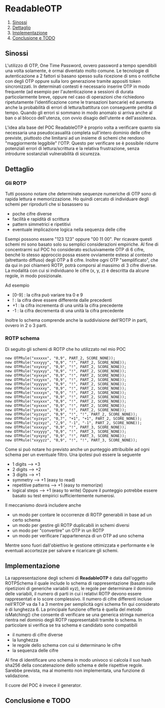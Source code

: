 # ReadableOTP

1. [Sinossi](#Sinossi)
2. [Dettaglio](#Dettaglio)
3. [Implementazione](#Implementazione)
4. [Conclusione e TODO](#Conclusione)

## Sinossi <a name="Sinossi"></a>
L'utilizzo di OTP, One Time Password, ovvero password a tempo spendibili una volta solamente, è ormai diventato molto comune.
Le tecnologie di autenticazione a 2 fattori si basano spesso sulla ricezione di sms o notifiche con degli OTP oppure sulla loro generazione tramite appositi token sincronizzati.
In determinati contesti è necessario inserire OTP in modo frequente (ad esempio per l'autenticazione a sessioni di durata particolarmente breve, oppure nel caso di operazioni che richiedono ripetutamente l'identificazione
come le transazioni bancarie) ed aumenta anche la probabilità di errori di lettura/battitura con conseguente perdita di tempo.
Quando gli errori si sommano in modo anomalo si arriva anche al ban o al blocco dell'utenza, con ovvio disagio dell'utente e dell'assistenza.

L'idea alla base del POC ReadableOTP è proprio volta a verificare quanto sia necessaria una pseudocasualità completa sull'intero dominio delle cifre previste, piuttosto che limitarsi ad un insieme di schemi che rendono 
"maggiormente leggibile" l'OTP. Questo per verificare se è possibile ridurre potenziali errori di lettura/scrittura e la relativa frustrazione, senza introdurre sostanziali vulnerabilità di sicurezza.

## Dettaglio <a name="Dettaglio"></a>

### Gli ROTP
Tutti possono notare che determinate sequenze numeriche di OTP sono di rapida lettura e memorizzazione. Ho quindi cercato di individuare degli schemi per riprodurli che si basassero su
- poche cifre diverse 
- facilità e rapidità di scrittura
- pattern simmetrici e ripetitivi
- eventuale implicazione logica nella sequenza delle cifre
  
Esempi possono essere "123 123" oppure "00 11 00". Per ricavare questi schemi mi sono basato solo su semplici considerazioni empiriche.
Al fine di concentrarmi sul POC ho considerato esclusivamente OTP di 6 cifre, benché lo stesso approccio possa essere ovviamente esteso al contesto (altrettanto diffuso) degli OTP a 8 cifre.
Inoltre ogni OTP "semplificato", che da qui in poi chiamerò ROTP, potrà comporsi al massimo di 3 cifre diverse. 
La modalità con cui si individuano le cifre (x, y, z) è descritta da alcune regole, in modo posizionale.

Ad esempio
- [0-9] : la cifra può variare tra 0 e 9
- ! : la cifra deve essere differente dalle precedenti
- +1 : la cifra incrementa di una unità la cifra precedente
- -1 : la cifra decrementa di una unità la cifra precedente

Inoltre lo schema comprende anche la suddivisione dell'ROTP in parti, ovvero in 2 o 3 parti.

### ROTP schema
Di seguito gli schemi di ROTP che ho utilizzato nel mio POC

```
new OTPRule("xxxxxx", "0,9", PART_2, SCORE_NONE));
new OTPRule("xxxyyy", "0,9", "!", PART_2, SCORE_NONE));
new OTPRule("xxyxxy", "0,9", "!", PART_2, SCORE_NONE));
new OTPRule("xyyxyy", "0,9", "!", PART_2, SCORE_NONE));
new OTPRule("xyxxyx", "0,9", "!", PART_2, SCORE_NONE));
new OTPRule("xxyyxx", "0,9", "!", PART_2, SCORE_NONE));
new OTPRule("xyyyyx", "0,9", "!", PART_2, SCORE_NONE));
new OTPRule("xxxxxy", "0,9", "!", PART_2, SCORE_NONE));
new OTPRule("xxxxyx", "0,9", "!", PART_2, SCORE_NONE));
new OTPRule("xxxyxx", "0,9", "!", PART_2, SCORE_NONE));
new OTPRule("xxyxxx", "0,9", "!", PART_2, SCORE_NONE));
new OTPRule("xyxxxx", "0,9", "!", PART_2, SCORE_NONE));
new OTPRule("yxxxxx", "0,9", "!", PART_2, SCORE_NONE));
new OTPRule("xyzxyz", "0,9", "!", "!", PART_2, SCORE_NONE));
new OTPRule("xyzxyz", "0,7", "+1", "+1", PART_2, SCORE_NONE));
new OTPRule("xyzxyz", "2,9", "-1", "-1", PART_2, SCORE_NONE));
new OTPRule("xxxxyy", "0,9", "!", PART_3, SCORE_NONE));
new OTPRule("xxyyyy", "0,9", "!", PART_3, SCORE_NONE));
new OTPRule("xyxyxy", "0,9", "!", PART_3, SCORE_NONE));
new OTPRule("xxyyzz", "0,9", "!", "!", PART_3, SCORE_NONE));
```
Come si può notare ho previsto anche un punteggio attribuibile ad ogni schema per un eventuale filtro.
Una ipotesi può essere la seguente
- 1 digits --> +3
- 2 digits --> +2
- 3 digits --> +1
- symmetry --> +1 (easy to read)
- repetitive patterns --> +1 (easy to memorize)
- logical steps --> +1 (easy to write)
Oppure il punteggio potrebbe essere basato su test empirici sufficientemente numerosi.

Il meccanismo dovrà includere anche 
- un modo per contare le occorrenze di ROTP generabili in base ad un certo schema
- un modo per gestire gli ROTP duplicabili in schemi diversi
- un modo per "convertire" un OTP in un ROTP
- un modo per verificare l'appartenenza di un OTP ad uno schema

Mentre sono fuori dall'obiettivo le gestione ottimizzata e performante e le eventuali accortezze per salvare e ricaricare gli schemi.

## Implementazione <a name="Implementazione"></a>
La rappresentazione degli schemi di <b>ReadableOTP</b> è data dall'oggetto ROTPSchema il quale include lo schema di rappresentazione
(basato sulle ripetizioni di generiche variabili xyz), le regole per determinare il dominio delle variabili, il numero di parti in cui i relativi ROTP
devono essere rappresentati e lo score complessivo.
Il numero di cifre differenti incluse nell'RTOP va da 1 a 3 mentre per semplicità ogni schema fin qui considerato è di lunghezza 6. 
La principale funzione offerta è quella del metodo isMatching() che consente di verificare se una generica stringa numerica rientra nel dominio degli ROTP rappresentabili tramite lo schema.
In particolare si verifica se tra schema e candidato sono compatibili
- il numero di cifre diverse 
- la lunghezza 
- le regole dello schema con cui si determinano le cifre
- la sequenza delle cifre

Al fine di identificare uno schema in modo univoco si calcola il suo hash sha256 della concatenazione dello schema e delle rispettive regole.
Sarebbe prevista, ma al momento non implementata, una funzione di validazione.

Il cuore del POC è invece il generator.

## Conclusione e TODO <a name="Conclusione"></a>


